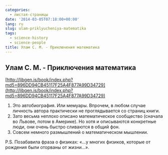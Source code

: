 ```yaml
---
categories:
  - листая-страницы
date: '2014-03-05T07:18:00+00:00'
lang: ru
slug: ulam-priklyucheniya-matematika
tags:
  - science-history
  - science-people
title: Улам С. М. - Приключения математика
---
```





## Улам С. М. - Приключения математика

[http://libgen.is/book/index.php?md5=896DD94CB45117F25A4F877A99D34729](http://libgen.is/book/index.php?md5=896DD94CB45117F25A4F877A99D34729)  

1.  Это автобиография. Или мемуары. Впрочем, в любом случае личность автора практически не проглядывается со страниц книги.
2.  Зато весьма неплохо описано математическое сообщество (сначала во Львове, потом в Америке). Но хотя и описываются конкретные люди, они очень быстро сливаются в общий фон.
3.  Совсем немного размышлений о математическом мышлении.

P.S. Позабавила фраза о физиках: «…у многих физиков, которые от рождения были оторваны от жизни…».
